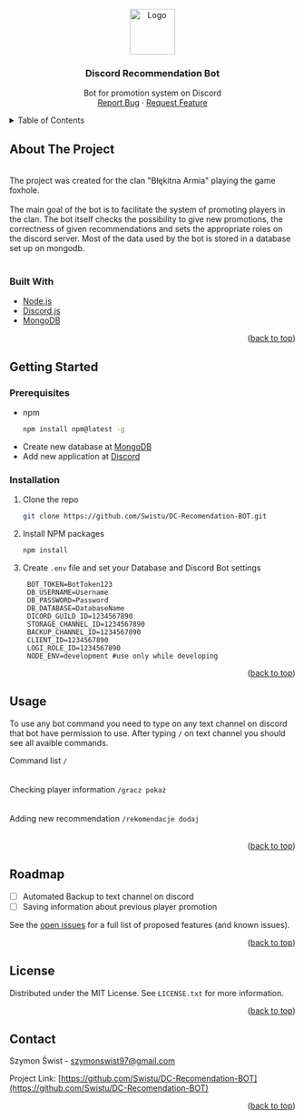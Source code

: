 <div id="top">
<br />
<div align="center">
  <a href="https://github.com/Swistu/DC-Recomendation-BOT">
    <img src="https://cdn.discordapp.com/app-icons/971105894886703195/441d22ce53b1ae0947e8236257f60584.png" alt="Logo" width="80" height="80">
  </a>

<h3 align="center">Discord Recommendation Bot</h3>
  <p align="center">
    Bot for promotion system on Discord
    <br />
    <a href="https://github.com/Swistu/DC-Recomendation-BOT/issues">Report Bug</a>
    ·
    <a href="https://github.com/Swistu/DC-Recomendation-BOT/issues">Request Feature</a>
  </p>
</div>



<details>
  <summary>Table of Contents</summary>
  <ol>
    <li>
      <a href="#about-the-project">About The Project</a>
      <ul>
        <li><a href="#built-with">Built With</a></li>
      </ul>
    </li>
    <li>
      <a href="#getting-started">Getting Started</a>
      <ul>
        <li><a href="#prerequisites">Prerequisites</a></li>
        <li><a href="#installation">Installation</a></li>
      </ul>
    </li>
    <li><a href="#usage">Usage</a></li>
    <li><a href="#roadmap">Roadmap</a></li>
    <li><a href="#license">License</a></li>
    <li><a href="#contact">Contact</a></li>
  </ol>
</details>


## About The Project
<div align="center">
  <img src="https://i.ibb.co/X88qVDM/awefawef.png" alt="">
</div>
<br />
The project was created for the clan "Błękitna Armia" playing the game foxhole. 
<br />
<br />
The main goal of the bot is to facilitate the system of promoting players in the clan. The bot itself checks the possibility to give new promotions, the correctness of given recommendations and sets the appropriate roles on the discord server. Most of the data used by the bot is stored in a database set up on mongodb. 

<br />
<br />

### Built With

- [Node.js](https://nodejs.org/)
- [Discord.js](https://discord.js.org/#/)
- [MongoDB](https://www.mongodb.com/)

<p align="right">(<a href="#top">back to top</a>)</p>

## Getting Started

### Prerequisites

* npm
  ```sh
  npm install npm@latest -g
  ```
* Create new database at [MongoDB](https://www.mongodb.com/)
* Add new application at [Discord](https://discord.com/developers/applications)

### Installation

1. Clone the repo
   ```sh
   git clone https://github.com/Swistu/DC-Recomendation-BOT.git
   ```
2. Install NPM packages
   ```sh
   npm install
   ```
3. Create `.env` file and set your Database and Discord Bot settings
   ```env
    BOT_TOKEN=BotToken123
    DB_USERNAME=Username
    DB_PASSWORD=Password
    DB_DATABASE=DatabaseName
    DICORD_GUILD_ID=1234567890
    STORAGE_CHANNEL_ID=1234567890
    BACKUP_CHANNEL_ID=1234567890
    CLIENT_ID=1234567890
    LOGI_ROLE_ID=1234567890
    NODE_ENV=development #use only while developing
   ```

<p align="right">(<a href="#top">back to top</a>)</p>


## Usage

To use any bot command you need to type on any text channel on discord that bot have permission to use. 
After typing `/` on text channel you should see all avaible commands.

Command list `/`
<br />
<br />
<img src="https://i.ibb.co/mSqDpQr/coommandlist.png" alt="">
<br />
<br />
Checking player information `/gracz pokaż`
<br />
<br />
<img src="https://i.ibb.co/XX5gDt1/botaaa.png" alt="">
<br />
<br />
Adding new recommendation `/rekomendacje dodaj`
<br />
<br />
<img src="https://i.ibb.co/SycQtBJ/daaa.png" alt="">

<p align="right">(<a href="#top">back to top</a>)</p>



## Roadmap

- [ ] Automated Backup to text channel on discord
- [ ] Saving information about previous player promotion

See the [open issues](https://github.com/Swistu/DC-Recomendation-BOT/issues) for a full list of proposed features (and known issues).

<p align="right">(<a href="#top">back to top</a>)</p>


## License
Distributed under the MIT License. See `LICENSE.txt` for more information.
<p align="right">(<a href="#top">back to top</a>)</p>

## Contact

Szymon Świst - <a href="mailto:szymonswist97@gmail.com">szymonswist97@gmail.com</a>

Project Link: [https://github.com/Swistu/DC-Recomendation-BOT](https://github.com/Swistu/DC-Recomendation-BOT)

<p align="right">(<a href="#top">back to top</a>)</p>
